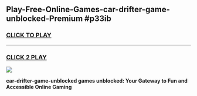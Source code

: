 
## Play-Free-Online-Games-car-drifter-game-unblocked-Premium #p33ib
<h3>
<a href="https://premium.freeplayer.one?title=car-drifter-game-unblocked&ref=8M">CLICK TO PLAY</a></h3>
<hr>

<h3>
<a href="https://premium.freeplayer.one?title=car-drifter-game-unblocked&ref=8M">CLICK 2 PLAY</a>
  
</h3>

<a href="https://premium.freeplayer.one?title=car-drifter-game-unblocked&ref=8M"><img src="https://clearcache.store/games.png"></a>


**car-drifter-game-unblocked games unblocked: Your Gateway to Fun and Accessible Online Gaming**
